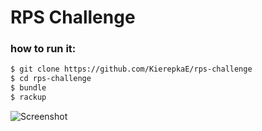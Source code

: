 # RPS Challenge

### how to run it: 


```sh
$ git clone https://github.com/KierepkaE/rps-challenge
$ cd rps-challenge
$ bundle
$ rackup
```

![Screenshot]('https://www.dropbox.com/s/7ipfr1ita86fba3/rps_challenge.png?dl=0')
